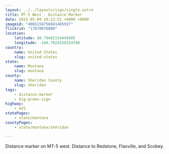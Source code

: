 ```yaml
---
layout: ../../layouts/sign/single.astro
title: MT-5 West - Distance Marker
date: 2015-05-09 10:12:52 +0000 +0000
imageid: "4065154756941485937"
flickrid: "17878076000"
location:
    latitude: 48.79482154445605
    longitude: -104.7924256324768
country:
    name: United States
    slug: united-states
state:
    name: Montana
    slug: montana
county:
    name: Sheridan County
    slug: sheridan
tags:
    - distance-marker
    - big-green-sign
highway:
    - mt5
statePages:
    - state/montana
countyPages:
    - state/montana/sheridan

---
```

Distance marker on MT-5 west.  Distance to Redstone, Flaxville, and Scobey.